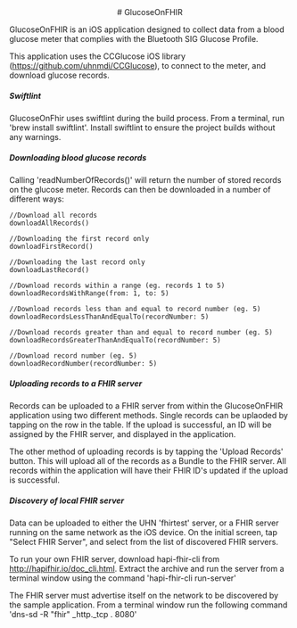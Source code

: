 <center>
# GlucoseOnFHIR
</center>

GlucoseOnFHIR is an iOS application designed to collect data from a blood glucose meter that complies with the Bluetooth SIG Glucose Profile.

This application uses the CCGlucose iOS library (https://github.com/uhnmdi/CCGlucose), to connect to the meter, and download glucose records.

##### Swiftlint
GlucoseOnFhir uses swiftlint during the build process. From a terminal, run 'brew install swiftlint'. Install swiftlint to ensure the project builds without any warnings.

##### Downloading blood glucose records
Calling 'readNumberOfRecords()' will return the number of stored records on the glucose meter. Records can then be downloaded in a number of different ways:

```
//Download all records 
downloadAllRecords()

//Downloading the first record only
downloadFirstRecord()

//Downloading the last record only
downloadLastRecord()

//Download records within a range (eg. records 1 to 5)
downloadRecordsWithRange(from: 1, to: 5)

//Download records less than and equal to record number (eg. 5)
downloadRecordsLessThanAndEqualTo(recordNumber: 5)

//Download records greater than and equal to record number (eg. 5)
downloadRecordsGreaterThanAndEqualTo(recordNumber: 5)

//Download record number (eg. 5)
downloadRecordNumber(recordNumber: 5)
```

##### Uploading records to a FHIR server
Records can be uploaded to a FHIR server from within the GlucoseOnFHIR application using two different methods. Single records can be uplaoded by tapping on the row in the table. If the upload is successful, an ID will be assigned by the FHIR server, and displayed in the application.

The other method of uploading records is by tapping the 'Upload Records' button. This will upload all of the records as a Bundle to the FHIR server. All records within the application will have their FHIR ID's updated if the upload is successful.



##### Discovery of local FHIR server

Data can be uploaded to either the UHN 'fhirtest' server, or a FHIR server running on the same network as the iOS device. On the initial screen, tap "Select FHIR Server", and select from the list of discovered FHIR servers.

To run your own FHIR server, download hapi-fhir-cli from http://hapifhir.io/doc_cli.html. Extract the archive and run the server from a terminal window using the command 'hapi-fhir-cli run-server'

The FHIR server must advertise itself on the network to be discovered by the sample application. From a terminal window run the following command 'dns-sd -R "fhir" _http._tcp . 8080'
